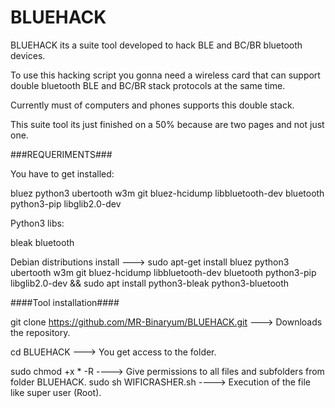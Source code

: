 # BLUEHACK

BLUEHACK its a suite tool developed to hack BLE and BC/BR bluetooth devices.

To use this hacking script you gonna need a wireless card that can support double bluetooth BLE and BC/BR stack protocols at the same time.

Currently must of computers and phones supports this double stack.

This suite tool its just finished on a 50% because are two pages and not just one.

###REQUERIMENTS###

You have to get installed:

bluez 
python3 
ubertooth 
w3m 
git 
bluez-hcidump 
libbluetooth-dev 
bluetooth 
python3-pip 
libglib2.0-dev 

Python3 libs:

bleak 
bluetooth


Debian distributions install ---> sudo apt-get install bluez python3 ubertooth w3m git bluez-hcidump libbluetooth-dev bluetooth python3-pip libglib2.0-dev && sudo apt install python3-bleak python3-bluetooth

####Tool installation####

git clone https://github.com/MR-Binaryum/BLUEHACK.git ---> Downloads the repository.

cd BLUEHACK ---> You get access to the folder.

sudo chmod +x * -R  ----> Give permissions to all files and subfolders from folder BLUEHACK.
sudo sh WIFICRASHER.sh ----> Execution of the file like super user (Root).
